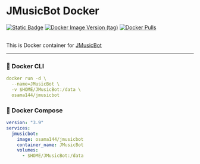 # JMusicBot Docker

<div align="left">
<a href="https://github.com/ousama-altamimi/JMusicBot-Docker"><img alt="Static Badge" title="GitHub JMusicBot" src="https://img.shields.io/badge/GitHub-JMusicBot-34567C?style=for-the-badge&logo=github&labelColor=2C4767"></a>
<a href="https://hub.docker.com/r/osama144/jmusicbot/tags"><img alt="Docker Image Version (tag)" title="Container version" src="https://img.shields.io/docker/v/osama144/jmusicbot/latest?style=for-the-badge&logo=docker&logoColor=white&labelColor=1155ba&color=236ad3"></a>
<a href="https://hub.docker.com/r/osama144/jmusicbot"><img alt="Docker Pulls" title="JMusicBot bot on Docker Hub" src="https://img.shields.io/docker/pulls/osama144/jmusicbot?style=for-the-badge&logo=docker&logoColor=white&labelColor=1155ba&color=236ad3"></a>
</div>
<br/>

This is Docker container for [JMusicBot](https://github.com/jagrosh/MusicBot)

---

### 🐳 Docker CLI
```yaml
docker run -d \  
  --name=JMusicBot \  
  -v $HOME/JMusicBot:/data \
  osama144/jmusicbot
```

### 🐳 Docker Compose
```yaml
version: "3.9"
services:
  jmusicbot:
    image: osama144/jmusicbot
    container_name: JMusicBot
    volumes:
      - $HOME/JMusicBot:/data
```

